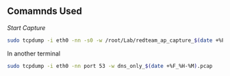## Comamnds Used

*Start Capture*

```bash
sudo tcpdump -i eth0 -nn -s0 -w /root/Lab/redteam_ap_capture_$(date +%F_%H-%M).pcap
```

In another terminal 

```bash
sudo tcpdump -i eth0 -nn port 53 -w dns_only_$(date +%F_%H-%M).pcap
```
